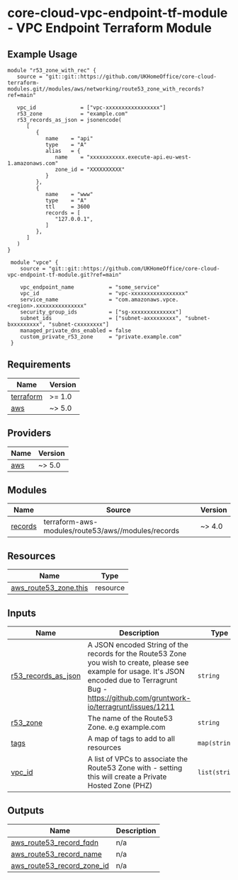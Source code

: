 # core-cloud-vpc-endpoint-tf-module - VPC Endpoint Terraform Module

## Example Usage
```
module "r53_zone_with_rec" {
   source = "git::git::https://github.com/UKHomeOffice/core-cloud-terraform-modules.git//modules/aws/networking/route53_zone_with_records?ref=main"

   vpc_id              = ["vpc-xxxxxxxxxxxxxxxxx"]
   r53_zone            = "example.com"
   r53_records_as_json = jsonencode(
      [
         {
            name    = "api"
            type    = "A"
            alias   = {
               name    = "xxxxxxxxxxx.execute-api.eu-west-1.amazonaws.com"
               zone_id = "XXXXXXXXXX"
            }
         },
         {
            name    = "www"
            type    = "A"
            ttl     = 3600
            records = [
               "127.0.0.1",
            ]
         },
      ]
   )
}

 module "vpce" {
    source = "git::git::https://github.com/UKHomeOffice/core-cloud-vpc-endpoint-tf-module.git?ref=main"

    vpc_endpoint_name           = "some_service"
    vpc_id                      = "vpc-xxxxxxxxxxxxxxxxx"
    service_name                = "com.amazonaws.vpce.<region>.xxxxxxxxxxxxxxx"
    security_group_ids          = ["sg-xxxxxxxxxxxxxx"]
    subnet_ids                  = ["subnet-axxxxxxxxx", "subnet-bxxxxxxxxx", "subnet-cxxxxxxxx"]
    managed_private_dns_enabled = false
    custom_private_r53_zone     = "private.example.com"
 }
```

<!-- BEGIN_TF_DOCS -->
## Requirements

| Name | Version |
|------|---------|
| <a name="requirement_terraform"></a> [terraform](#requirement\_terraform) | >= 1.0 |
| <a name="requirement_aws"></a> [aws](#requirement\_aws) | ~> 5.0 |

## Providers

| Name | Version |
|------|---------|
| <a name="provider_aws"></a> [aws](#provider\_aws) | ~> 5.0 |

## Modules

| Name | Source | Version |
|------|--------|---------|
| <a name="module_records"></a> [records](#module\_records) | terraform-aws-modules/route53/aws//modules/records | ~> 4.0 |

## Resources

| Name | Type |
|------|------|
| [aws_route53_zone.this](https://registry.terraform.io/providers/hashicorp/aws/latest/docs/resources/route53_zone) | resource |

## Inputs

| Name | Description | Type | Default | Required |
|------|-------------|------|---------|:--------:|
| <a name="input_r53_records_as_json"></a> [r53\_records\_as\_json](#input\_r53\_records\_as\_json) | A JSON encoded String of the records for the Route53 Zone you wish to create, please see example for usage. It's JSON encoded due to Terragrunt Bug - https://github.com/gruntwork-io/terragrunt/issues/1211 | `string` | n/a | yes |
| <a name="input_r53_zone"></a> [r53\_zone](#input\_r53\_zone) | The name of the Route53 Zone. e.g example.com | `string` | n/a | yes |
| <a name="input_tags"></a> [tags](#input\_tags) | A map of tags to add to all resources | `map(string)` | `{}` | no |
| <a name="input_vpc_id"></a> [vpc\_id](#input\_vpc\_id) | A list of VPCs to associate the Route53 Zone with - setting this will create a Private Hosted Zone (PHZ) | `list(string)` | `[]` | no |

## Outputs

| Name | Description |
|------|-------------|
| <a name="output_aws_route53_record_fqdn"></a> [aws\_route53\_record\_fqdn](#output\_aws\_route53\_record\_fqdn) | n/a |
| <a name="output_aws_route53_record_name"></a> [aws\_route53\_record\_name](#output\_aws\_route53\_record\_name) | n/a |
| <a name="output_aws_route53_record_zone_id"></a> [aws\_route53\_record\_zone\_id](#output\_aws\_route53\_record\_zone\_id) | n/a |
<!-- END_TF_DOCS -->
